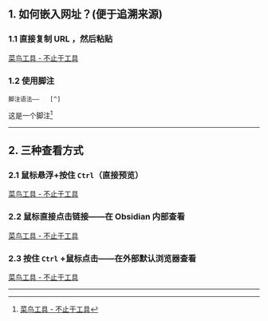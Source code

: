## 1. 如何嵌入网址？(便于追溯来源)
### 1.1 直接复制 URL ，然后粘贴 

[菜鸟工具 - 不止于工具](https://www.jyshare.com/)
### 1.2 使用脚注 
```
脚注语法——   [^]
```

这是一个脚注[^1]


---
## 2. 三种查看方式
### 2.1 鼠标悬浮+按住 `Ctrl`（直接预览）

[菜鸟工具 - 不止于工具](https://www.jyshare.com/)
### 2.2 鼠标直接点击链接——在 Obsidian 内部查看 
[菜鸟工具 - 不止于工具](https://www.jyshare.com/)

### 2.3 按住 `Ctrl` +鼠标点击——在外部默认浏览器查看 
[菜鸟工具 - 不止于工具](https://www.jyshare.com/)

---

[^1]: [菜鸟工具 - 不止于工具](https://www.jyshare.com/)
